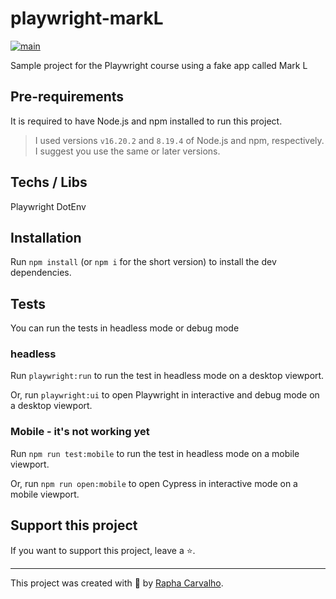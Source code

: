 # playwright-markL

[![main](https://github.com/wlsf82/cy-data-test/actions/workflows/ci.yml/badge.svg)](https://github.com/RaphaelCarvalho07/intermediate-cypress-v2/actions)

Sample project for the Playwright course using a fake app called Mark L

## Pre-requirements

It is required to have Node.js and npm installed to run this project.

> I used versions `v16.20.2` and `8.19.4` of Node.js and npm, respectively. I suggest you use the same or later versions.

## Techs / Libs
Playwright
DotEnv

## Installation

Run `npm install` (or `npm i` for the short version) to install the dev dependencies.

## Tests
You can run the tests in headless mode or debug mode

### headless
Run `playwright:run` to run the test in headless mode on a desktop viewport.

Or, run `playwright:ui` to open Playwright in interactive and debug mode on a desktop viewport.

### Mobile - it's not working yet
Run `npm run test:mobile` to run the test in headless mode on a mobile viewport.

Or, run `npm run open:mobile` to open Cypress in interactive mode on a mobile viewport.

## Support this project

If you want to support this project, leave a ⭐.

___

This project was created with 💚 by [Rapha Carvalho](https://www.linkedin.com/in/raphael-carvalho-675147130/).
